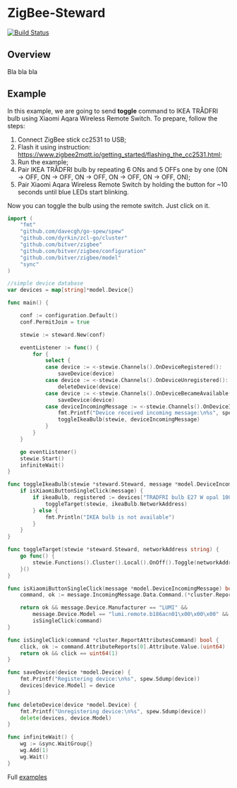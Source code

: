 # ZigBee-Steward

[![Build Status](https://cloud.drone.io/api/badges/dyrkin/zigbee-steward/status.svg??branch=master)](https://cloud.drone.io/dyrkin/zigbee-steward)

## Overview

Bla bla bla

## Example

In this example, we are going to send **toggle** command to IKEA TRÅDFRI bulb using Xiaomi  Aqara Wireless Remote Switch. 
To prepare, follow the steps:

1. Connect ZigBee stick cc2531 to USB;
2. Flash it using instruction: https://www.zigbee2mqtt.io/getting_started/flashing_the_cc2531.html;
3. Run the example;
4. Pair IKEA TRÅDFRI bulb by repeating 6 ONs and 5 OFFs one by one (ON -> OFF, ON -> OFF, ON -> OFF, ON -> OFF, ON -> OFF, ON);
5. Pair Xiaomi  Aqara Wireless Remote Switch by holding the button for ~10 seconds until blue LEDs start blinking.

Now you can toggle the bulb using the remote switch. Just click on it.


```go
import (
	"fmt"
	"github.com/davecgh/go-spew/spew"
	"github.com/dyrkin/zcl-go/cluster"
	"github.com/bitver/zigbee"
	"github.com/bitver/zigbee/configuration"
	"github.com/bitver/zigbee/model"
	"sync"
)

//simple device database
var devices = map[string]*model.Device{}

func main() {

	conf := configuration.Default()
	conf.PermitJoin = true

	stewie := steward.New(conf)

	eventListener := func() {
		for {
			select {
			case device := <-stewie.Channels().OnDeviceRegistered():
				saveDevice(device)
			case device := <-stewie.Channels().OnDeviceUnregistered():
				deleteDevice(device)
			case device := <-stewie.Channels().OnDeviceBecameAvailable():
				saveDevice(device)
			case deviceIncomingMessage := <-stewie.Channels().OnDeviceIncomingMessage():
				fmt.Printf("Device received incoming message:\n%s", spew.Sdump(deviceIncomingMessage))
				toggleIkeaBulb(stewie, deviceIncomingMessage)
			}
		}
	}

	go eventListener()
	stewie.Start()
	infiniteWait()
}

func toggleIkeaBulb(stewie *steward.Steward, message *model.DeviceIncomingMessage) {
	if isXiaomiButtonSingleClick(message) {
		if ikeaBulb, registered := devices["TRADFRI bulb E27 W opal 1000lm"]; registered {
			toggleTarget(stewie, ikeaBulb.NetworkAddress)
		} else {
			fmt.Println("IKEA bulb is not available")
		}
	}
}

func toggleTarget(stewie *steward.Steward, networkAddress string) {
	go func() {
		stewie.Functions().Cluster().Local().OnOff().Toggle(networkAddress, 0xFF)
	}()
}

func isXiaomiButtonSingleClick(message *model.DeviceIncomingMessage) bool {
	command, ok := message.IncomingMessage.Data.Command.(*cluster.ReportAttributesCommand)

	return ok && message.Device.Manufacturer == "LUMI" &&
		message.Device.Model == "lumi.remote.b186acn01\x00\x00\x00" &&
		isSingleClick(command)
}

func isSingleClick(command *cluster.ReportAttributesCommand) bool {
	click, ok := command.AttributeReports[0].Attribute.Value.(uint64)
	return ok && click == uint64(1)
}

func saveDevice(device *model.Device) {
	fmt.Printf("Registering device:\n%s", spew.Sdump(device))
	devices[device.Model] = device
}

func deleteDevice(device *model.Device) {
	fmt.Printf("Unregistering device:\n%s", spew.Sdump(device))
	delete(devices, device.Model)
}

func infiniteWait() {
	wg := &sync.WaitGroup{}
	wg.Add(1)
	wg.Wait()
}
```

Full [examples](example/example.go)
